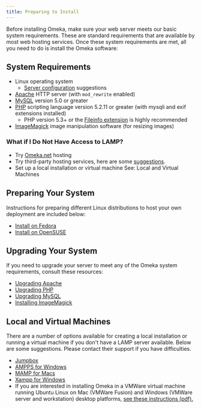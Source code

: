 ```yaml
---
title: Preparing to Install
---
```


Before installing Omeka, make sure your web server meets our basic system requirements. These are standard requirements that are available by most web hosting services. Once these system requirements are met, all you need to do is install the Omeka software:

System Requirements
------------------------------------------------------------

-   Linux operating system
    -   [Server configuration](https://omeka.org/codex/Server_configuration.md) suggestions
-   [Apache](http://www.apache.org/) HTTP server (with `mod_rewrite` enabled)
-   [MySQL](http://www.mysql.com/) version 5.0 or greater
-   [PHP](http://www.php.net/) scripting language version 5.2.11 or greater (with mysqli and exif extensions installed)
    -   PHP version 5.3+ or the [Fileinfo extension](http://www.php.net/manual/en/fileinfo.installation.php) is highly recommended
-   [ImageMagick](http://www.imagemagick.org/script/index.php) image manipulation software (for resizing images)

### What if I Do Not Have Access to LAMP?
-   Try [Omeka.net](http://omeka.net) hosting
-   Try third-party hosting services, here are some [suggestions](http://omeka.org/codex/Hosting_Suggestions).
-   Set up a local installation or virtual machine See: Local and Virtual Machines

Preparing Your System
------------------------------------------------------

Instructions for preparing different Linux distributions to host your own deployment are included below:

-   [Install on Fedora](https://omeka.org/codex/Install_on_Fedora "Install on Fedora")
-   [Install on OpenSUSE](https://omeka.org/codex/Install_on_OpenSUSE "Install on OpenSUSE")

Upgrading Your System
-----------------------------------------------------------

If you need to upgrade your server to meet any of the Omeka system requirements, consult these resources:

-   [Upgrading Apache](http://httpd.apache.org/docs/2.0/upgrading.html)
-   [Upgrading PHP](http://www.php.net/manual/en/migration5.php)
-   [Upgrading MySQL](http://www.mysql.org/doc/refman/5.1/en/upgrade.html)
-   [Installing ImageMagick](http://www.imagemagick.org/script/install-source.php)

Local and Virtual Machines 
-------------------------------------------------------

There are a number of options available for creating a local
installation or running a virtual machine if you don't have a LAMP server available. Below are some suggestions. Please contact their support if you have difficulties.

-   [Jumpbox](http://www.jumpbox.com/app/omeka)
-   [AMPPS for Windows](http://www.ampps.com/apps/php/educational/Omeka)
-   [MAMP for Macs](http://mamp.info/en/index.html)
-   [Xampp for Windows](http://www.apachefriends.org/en/xampp-windows.html#641)
-   If you are interested in installing Omeka in a VMWare virtual machine running Ubuntu Linux on Mac (VMWare Fusion) and Windows (VMWare server and workstation) desktop platforms, [see these instructions (pdf).](http://sirls.arizona.edu/sites/sirls.arizona.edu/files/omeka.pdf)

